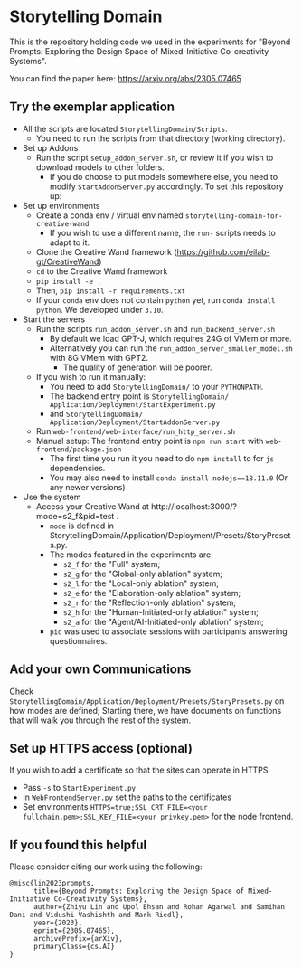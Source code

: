 # Storytelling Domain

This is the repository holding code we used in the experiments for "Beyond Prompts: Exploring the Design Space of Mixed-Initiative Co-creativity Systems".

You can find the paper here: https://arxiv.org/abs/2305.07465

## Try the exemplar application
- All the scripts are located `StorytellingDomain/Scripts`.
  - You need to run the scripts from that directory (working directory).
- Set up Addons
  - Run the script `setup_addon_server.sh`, or review it if you wish to download models to other folders.
    - If you do choose to put models somewhere else, you need to modify `StartAddonServer.py` accordingly.
To set this repository up:
- Set up environments
  - Create a conda env / virtual env named `storytelling-domain-for-creative-wand`
    - If you wish to use a different name, the `run-` scripts needs to adapt to it. 
  - Clone the Creative Wand framework (https://github.com/eilab-gt/CreativeWand)
  - `cd` to the Creative Wand framework
  - `pip install -e .`
  - Then, `pip install -r requirements.txt`
  - If your `conda` env does not contain `python` yet, run `conda install python`. We developed under `3.10`.
- Start the servers
  - Run the scripts `run_addon_server.sh` and `run_backend_server.sh` 
    - By default we load GPT-J, which requires 24G of VMem or more.
    - Alternatively you can run the `run_addon_server_smaller_model.sh` with 8G VMem with GPT2.
      - The quality of generation will be poorer.
  - If you wish to run it manually:
    - You need to add `StorytellingDomain/` to your `PYTHONPATH`. 
    - The backend entry point is `StorytellingDomain/
Application/Deployment/StartExperiment.py`
    - and `StorytellingDomain/
Application/Deployment/StartAddonServer.py`
  - Run `web-frontend/web-interface/run_http_server.sh`
  - Manual setup: The frontend entry point is `npm run start` with `web-frontend/package.json`
    - The first time you run it you need to do `npm install` to for `js` dependencies.
    - You may also need to install `conda install nodejs==18.11.0` (Or any newer versions)
- Use the system
  - Access your Creative Wand at http://localhost:3000/?mode=s2_f&pid=test .
    - `mode` is defined in StorytellingDomain/Application/Deployment/Presets/StoryPresets.py.
    - The modes featured in the experiments are:
      - `s2_f` for the "Full" system;
      - `s2_g` for the "Global-only ablation" system;
      - `s2_l` for the "Local-only ablation" system;
      - `s2_e` for the "Elaboration-only ablation" system;
      - `s2_r` for the "Reflection-only ablation" system;
      - `s2_h` for the "Human-Initiated-only ablation" system;
      - `s2_a` for the "Agent/AI-Initiated-only ablation" system;
    - `pid` was used to associate sessions with participants answering questionnaires.

## Add your own Communications
Check `StorytellingDomain/Application/Deployment/Presets/StoryPresets.py` on how modes are defined; Starting there, we have documents on functions that will walk you through the rest of the system.

## Set up HTTPS access (optional)
If you wish to add a certificate so that the sites can operate in HTTPS
- Pass `-s` to `StartExperiment.py`
- In `WebFrontendServer.py` set the paths to the certificates
- Set environments `HTTPS=true;SSL_CRT_FILE=<your fullchain.pem>;SSL_KEY_FILE=<your privkey.pem>` for the node frontend.

## If you found this helpful
Please consider citing our work using the following:
~~~
@misc{lin2023prompts,
      title={Beyond Prompts: Exploring the Design Space of Mixed-Initiative Co-Creativity Systems}, 
      author={Zhiyu Lin and Upol Ehsan and Rohan Agarwal and Samihan Dani and Vidushi Vashishth and Mark Riedl},
      year={2023},
      eprint={2305.07465},
      archivePrefix={arXiv},
      primaryClass={cs.AI}
}
~~~
